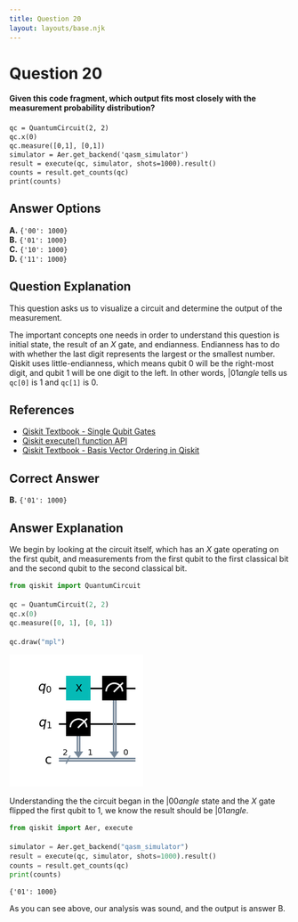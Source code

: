 ```yaml
---
title: Question 20
layout: layouts/base.njk
---
```

# Question 20

#### Given this code fragment, which output fits most closely with the measurement probability distribution?

    qc = QuantumCircuit(2, 2)
    qc.x(0)
    qc.measure([0,1], [0,1])
    simulator = Aer.get_backend('qasm_simulator')
    result = execute(qc, simulator, shots=1000).result()
    counts = result.get_counts(qc)
    print(counts)

## Answer Options

**A.** `{'00': 1000}`  
**B.** `{'01': 1000}`  
**C.** `{'10': 1000}`  
**D.** `{'11': 1000}`  

## Question Explanation

This question asks us to visualize a circuit and determine the output of the measurement.

The important concepts one needs in order to understand this question is initial state, the result of an $X$ gate, and endianness.
Endianness has to do with whether the last digit represents the largest or the smallest number.
Qiskit uses little-endianness, which means qubit 0 will be the right-most digit, and qubit 1 will be one digit to the left.
In other words, $|01
angle$ tells us `qc[0]` is 1 and `qc[1]` is 0.

## References

* [Qiskit Textbook - Single Qubit Gates](https://qiskit.org/textbook/ch-states/single-qubit-gates.html)
* [Qiskit execute() function API](https://qiskit.org/documentation/apidoc/execute.html?highlight=execute#qiskit.execute_function.execute)
* [Qiskit Textbook - Basis Vector Ordering in Qiskit](https://qiskit.org/documentation/tutorials/circuits/3_summary_of_quantum_operations.html#Basis-vector-ordering-in-Qiskit)

## Correct Answer

**B.** `{'01': 1000}` 

## Answer Explanation

We begin by looking at the circuit itself, which has an $X$ gate operating on the first qubit, and measurements from the first qubit to the first classical bit and the second qubit to the second classical bit.


```python
from qiskit import QuantumCircuit

qc = QuantumCircuit(2, 2)
qc.x(0)
qc.measure([0, 1], [0, 1])

qc.draw("mpl")
```




    
![png](Question-20_files/Question-20_10_0.png)
    



Understanding the the circuit began in the $|00
angle$ state and the $X$ gate flipped the first qubit to 1, we know the result should be $|01
angle$.


```python
from qiskit import Aer, execute

simulator = Aer.get_backend("qasm_simulator")
result = execute(qc, simulator, shots=1000).result()
counts = result.get_counts(qc)
print(counts)
```

    {'01': 1000}


As you can see above, our analysis was sound, and the output is answer B.

